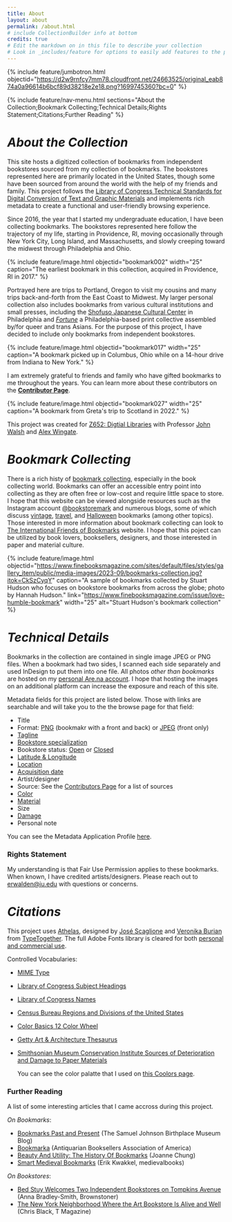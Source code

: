 ```yaml
---
title: About
layout: about
permalink: /about.html
# include CollectionBuilder info at bottom
credits: true
# Edit the markdown on in this file to describe your collection
# Look in _includes/feature for options to easily add features to the page
---
```


{% include feature/jumbotron.html objectid="https://d2w9rnfcy7mm78.cloudfront.net/24663525/original_eab874a0a96614b6bcf89d38218e2e18.png?1699745360?bc=0" %}

{% include feature/nav-menu.html sections="About the Collection;Bookmark Collecting;Technical Details;Rights Statement;Citations;Further Reading" %}

# *About the Collection*

This site hosts a digitized collection of bookmarks from independent bookstores sourced from my collection of bookmarks. The bookstores represented here are primarily located in the United States, though some have been sourced from around the world with the help of my friends and family. This project follows the [Library of Congress Technical Standards for Digital Conversion of Text and Graphic Materials](https://memory.loc.gov/ammem/about/techStandards.pdf) and implements rich metadata to create a functional and user-friendly browsing experience.

Since 2016, the year that I started my undergraduate education, I have been collecting bookmarks. The bookstores represented here follow the trajectory of my life, starting in Providence, RI, moving occasionally through New York City, Long Island, and Massachusetts, and slowly creeping toward the midwest through Philadelphia and Ohio. 

{% include feature/image.html objectid="bookmark002" width="25" caption="The earliest bookmark in this collection, acquired in Providence, RI in 2017." %}

Portrayed here are trips to Portland, Oregon to visit my cousins and many trips back-and-forth from the East Coast to Midwest. My larger personal collection also includes bookmarks from various cultural institutions and small presses, including the [Shofuso Japanese Cultural Center](https://japanphilly.org/shofuso/) in Philadelphia and [*Fortune*](https://printingfortunes.info/) a Philadelphia-based print collective assembled by/for queer and trans Asians. For the purpose of this project, I have decided to include only bookmarks from independent bookstores.

{% include feature/image.html objectid="bookmark017" width="25" caption="A bookmark picked up in Columbus, Ohio while on a 14-hour drive from Indiana to New York." %}

I am extremely grateful to friends and family who have gifted bookmarks to me throughout the years. You can learn more about these contributors on the [**Contributor Page**](https://erinwalden.github.io/bookmarked/contributors.html).

{% include feature/image.html objectid="bookmark027" width="25" caption="A bookmark from Greta's trip to Scotland in 2022." %}

This project was created for [Z652: Digtial Libraries](https://jawalsh.github.io/z652-Digital-Libraries-FA23/) with Professor [John Walsh](https://homes.luddy.indiana.edu/jawalsh/) and [Alex Wingate](https://alexandraewingate.com/).

# *Bookmark Collecting*

There is a rich histy of [bookmark collecting](https://www.biblio.com/book-collecting/what-to-collect/ephemera/bookmarks/), especially in the book collecting world. Bookmarks can offer an accessible entry point into collecting as they are often free or low-cost and require little space to store. I hope that this website can be viewed alongside resources such as the Instagram account [@bookstoremark](https://www.instagram.com/bookstoremark/) and numerous blogs, some of which discuss [vintage](https://adirondackgirlatheart.com/bookmark-collecting-guide/), [travel](https://danisbookshelf.com/2018/04/14/my-travel-bookmark-collection/), and [Halloween](https://www.ifobookmarks.org/blog/category/collecting-bookmarks) bookmarks (among other topics). Those interested in more information about bookmark collecting can look to [The International Friends of Bookmarks](https://www.ifobookmarks.org/bookmark-swap.html) website. I hope that this poject can be utilized by book lovers, booksellers, designers, and those interested in paper and material culture. 

 {% include feature/image.html objectid="https://www.finebooksmagazine.com/sites/default/files/styles/gallery_item/public/media-images/2023-09/bookmarks-collection.jpg?itok=CkSzCyqY" caption="A sample of bookmarks collected by Stuart Hudson who focuses on bookstore bookmarks from across the globe; photo by Hannah Hudson." link="https://www.finebooksmagazine.com/issue/love-humble-bookmark" width="25" alt="Stuart Hudson's bookmark collection" %}

# *Technical Details*

Bookmarks in the collection are contained in single image JPEG or PNG files. When a bookmark had two sides, I scanned each side separately and used InDesign to put them into one file. All photos *other than bookmarks* are hosted on my [personal Are.na account](https://www.are.na/erin-lee-walden/bookmarks-7hitlyaje5i). I hope that hosting the images on an additional platform can increase the exposure and reach of this site.

Metadata fields for this project are listed below. Those with links are searchable and will take you to the the browse page for that field:
- Title
- Format: [PNG](https://erinwalden.github.io/bookmarked/browse.html#image%2Fpng) (bookmakr with a front and back) or [JPEG](https://erinwalden.github.io/bookmarked/browse.html#image%2Fjpeg) (front only)
- [Tagline](https://erinwalden.github.io/bookmarked/tagline.html)
- [Bookstore specialization](https://erinwalden.github.io/bookmarked/subjects.html)
- Bookstore status: [Open](https://erinwalden.github.io/bookmarked/browse.html#Open) or [Closed](https://erinwalden.github.io/bookmarked/browse.html#Closed%20permanently)
- [Latitude & Longitude](https://erinwalden.github.io/bookmarked/map.html)
- [Location](https://erinwalden.github.io/bookmarked/location.html)
- [Acquisition date](https://erinwalden.github.io/bookmarked/timeline.html)
- Artist/designer
- Source: See the [Contributors Page](https://erinwalden.github.io/bookmarked/contributors.html) for a list of sources
- [Color](https://erinwalden.github.io/bookmarked/color.html)
- [Material](https://erinwalden.github.io/bookmarked/material.html)
- Size
- [Damage](https://erinwalden.github.io/bookmarked/damage.html)
- Personal note

You can see the Metadata Application Profile [here](https://erinwalden.github.io/bookmarked/metadataprofile.html).

### Rights Statement

My understanding is that Fair Use Permission applies to these bookmarks. When known, I have credited artists/designers. Please reach out to erwalden@iu.edu with questions or concerns.

# *Citations*

This project uses [Athelas](https://fonts.adobe.com/fonts/athelas#fonts-section), designed by [José Scaglione](https://fonts.adobe.com/designers/jose-scaglione) and [Veronika Burian](https://fonts.adobe.com/designers/veronika-burian) from [TypeTogether](https://fonts.adobe.com/foundries/typetogether). The full Adobe Fonts library is cleared for both [personal and commercial use](https://fonts.adobe.com/fonts/athelas#licensing-section).

Controlled Vocabularies:
- [MIME Type](https://www.iana.org/assignments/media-types/media-types.xhtml)
- [Library of Congress Subject Headings](https://id.loc.gov/authorities/subjects.html)
- [Library of Congress Names](https://id.loc.gov/authorities/names.html)
- [Census Bureau Regions and Divisions of the United States](https://www2.census.gov/geo/pdfs/reference/GARM/Ch6GARM.pdf)
- [Color Basics 12 Color Wheel](https://www.usability.gov/how-to-and-tools/methods/color-basics.html#:~:text=Three%20Primary%20Colors%20(Ps)%3A,a%20primary%20with%20a%20secondary)
- [Getty Art & Architecture Thesaurus](https://www.getty.edu/vow/AATHierarchy?find=paper&logic=AND&note=&page=1&subjectid=300014109)
- [Smithsonian Museum Conservation Institute Sources of Deterioration and Damage to Paper Materials](https://mci.si.edu/sources-deterioration-and-damage-paper-materials)

  You can see the color palatte that I used on [this Coolors page](https://coolors.co/f7ebde-ecf39e-302e2b-606c38-525174-9e5580-9d5a1b-283618).

### Further Reading

A list of some interesting articles that I came accross during this project.

*On Bookmarks*:
- [Bookmarks Past and Present](https://sjmuseum.wordpress.com/2022/07/29/bookmarks-past-and-present/#:~:text=The%20earliest%20bookmark%20so%20far,itself%20with%20a%20leather%20strap.) (The Samuel Johnson Birthplace Museum Blog)
- [Bookmarka](https://www.abaa.org/member-articles/bookmarks) (Antiquarian Booksellers Association of America)
- [Beauty And Utility: The History Of Bookmarks](https://bookstr.com/article/beauty-and-utility-the-history-of-bookmarks/) (Joanne Chung)
- [Smart Medieval Bookmarks](https://medievalbooks.nl/2014/09/22/smart-medieval-bookmarks/) (Erik Kwakkel, medievalbooks)

</lb>

*On Bookstores*:
- [Bed Stuy Welcomes Two Independent Bookstores on Tompkins Avenue](https://www.brownstoner.com/brooklyn-life/bed-stuy-bookstore-the-word-is-change-dear-friend-books/) (Anna Bradley-Smith, Brownstoner)
- [The New York Neighborhood Where the Art Bookstore Is Alive and Well](https://www.nytimes.com/2018/06/15/t-magazine/art-bookstores.html) (Chris Black, T Magazine)
